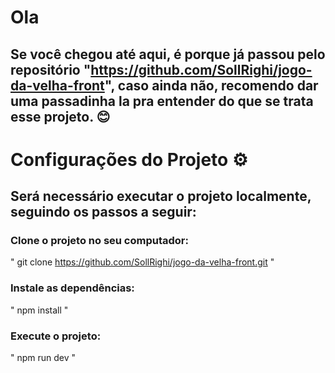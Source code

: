 # Ola 

## Se você chegou até aqui, é porque já passou pelo repositório "https://github.com/SollRighi/jogo-da-velha-front", caso ainda não, recomendo dar uma passadinha la pra entender do que se trata esse projeto. 😊

# Configurações do Projeto ⚙️

## Será necessário executar o projeto localmente, seguindo os passos a seguir: 

### Clone o projeto no seu computador:

" git clone https://github.com/SollRighi/jogo-da-velha-front.git "

### Instale as dependências:
" npm install "

### Execute o projeto:
" npm run dev "

